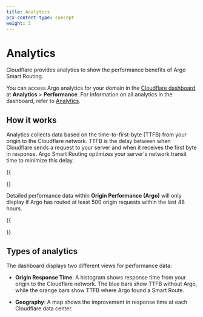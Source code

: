 ```yaml
---
title: Analytics
pcx-content-type: concept
weight: 3
---
```


# Analytics

Cloudflare provides analytics to show the performance benefits of Argo Smart Routing.

You can access Argo analytics for your domain in the [Cloudflare dashboard](https://dash.cloudflare.com/) at **Analytics** > **Performance**. For information on all analytics in the dashboard, refer to [Analytics](/analytics/).

## How it works

Analytics collects data based on the time-to-first-byte (TTFB) from your origin to the Cloudflare network. TTFB is the delay between when Cloudflare sends a request to your server and when it receives the first byte in response. Argo Smart Routing optimizes your server's network transit time to minimize this delay.

{{<Aside type="note">}}

Detailed performance data within **Origin Performance (Argo)** will only display if Argo has routed at least 500 origin requests within the last 48 hours.

{{</Aside>}}

## Types of analytics

The dashboard displays two different views for performance data:

* **Origin Response Time**: A histogram shows response time from your origin to the Cloudflare network. The blue bars show TTFB without Argo, while the orange bars show TTFB where Argo found a Smart Route.

* **Geography**: A map shows the improvement in response time at each Cloudflare data center.
